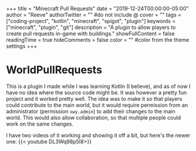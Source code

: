 +++
title = "Minecraft Pull Requests"
date = "2019-12-24T00:00:00-05:00"
author = "Reeve"
authorTwitter = "" #do not include @
cover = ""
tags = ["coding-project", "kotlin", "minecraft", "spigot", "plugin"]
keywords = ["minecraft", "plugin", "git"]
description = "A plugin to allow players to create pull requests in-game with buildings."
showFullContent = false
readingTime = true
hideComments = false
color = "" #color from the theme settings
+++

# WorldPullRequests

This is a plugin I made while I was learning Kotlin (I believe), and as of now I have no idea where the source code might be.  It was however a pretty fun project and it worked pretty well.
The idea was to make it so that players could contribute to the main world, but it would require permission from an administrator (permission `xwy.admin`) to add their changes to the main world.
This would also allow collaboration, so that multiple people could work on the same changes.

I have two videos of it working and showing it off a bit, but here's the newer one:
{{< youtube DL3Wq98p5I8>}}
